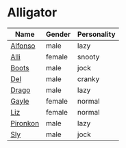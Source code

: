 # Alligator

|Name|Gender|Personality|
|---|---|---|
|[Alfonso](github.com/lindsaygelle/animalcrossing/villager/alligator/alfonso)|male|lazy|
|[Alli](github.com/lindsaygelle/animalcrossing/villager/alligator/alli)|female|snooty|
|[Boots](github.com/lindsaygelle/animalcrossing/villager/alligator/boots)|male|jock|
|[Del](github.com/lindsaygelle/animalcrossing/villager/alligator/del)|male|cranky|
|[Drago](github.com/lindsaygelle/animalcrossing/villager/alligator/drago)|male|lazy|
|[Gayle](github.com/lindsaygelle/animalcrossing/villager/alligator/gayle)|female|normal|
|[Liz](github.com/lindsaygelle/animalcrossing/villager/alligator/liz)|female|normal|
|[Pironkon](github.com/lindsaygelle/animalcrossing/villager/alligator/pironkon)|male|lazy|
|[Sly](github.com/lindsaygelle/animalcrossing/villager/alligator/sly)|male|jock|
